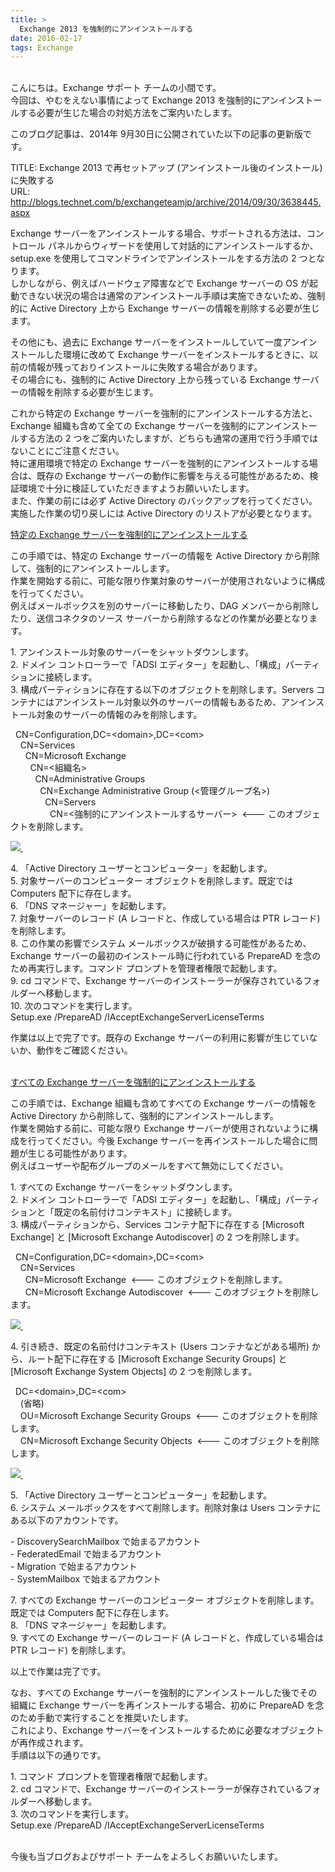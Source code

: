 ```yaml
---
title: >
  Exchange 2013 を強制的にアンインストールする
date: 2016-02-17
tags: Exchange
---
```

<p><br>&#12371;&#12435;&#12395;&#12385;&#12399;&#12290;Exchange &#12469;&#12509;&#12540;&#12488; &#12481;&#12540;&#12512;&#12398;&#23567;&#38291;&#12391;&#12377;&#12290;<br>&#20170;&#22238;&#12399;&#12289;&#12420;&#12416;&#12434;&#12360;&#12394;&#12356;&#20107;&#24773;&#12395;&#12424;&#12387;&#12390; Exchange 2013 &#12434;&#24375;&#21046;&#30340;&#12395;&#12450;&#12531;&#12452;&#12531;&#12473;&#12488;&#12540;&#12523;&#12377;&#12427;&#24517;&#35201;&#12364;&#29983;&#12376;&#12383;&#22580;&#21512;&#12398;&#23550;&#20966;&#26041;&#27861;&#12434;&#12372;&#26696;&#20869;&#12356;&#12383;&#12375;&#12414;&#12377;&#12290;<p>&#12371;&#12398;&#12502;&#12525;&#12464;&#35352;&#20107;&#12399;&#12289;2014&#24180; 9&#26376;30&#26085;&#12395;&#20844;&#38283;&#12373;&#12428;&#12390;&#12356;&#12383;&#20197;&#19979;&#12398;&#35352;&#20107;&#12398;&#26356;&#26032;&#29256;&#12391;&#12377;&#12290;</p><p>TITLE: Exchange 2013 &#12391;&#20877;&#12475;&#12483;&#12488;&#12450;&#12483;&#12503; (&#12450;&#12531;&#12452;&#12531;&#12473;&#12488;&#12540;&#12523;&#24460;&#12398;&#12452;&#12531;&#12473;&#12488;&#12540;&#12523;) &#12395;&#22833;&#25943;&#12377;&#12427;<br>URL: <a href="/b/exchangeteamjp/archive/2014/09/30/3638445.aspx" target="_blank">http://blogs.technet.com/b/exchangeteamjp/archive/2014/09/30/3638445.aspx<span> </span></a></p><p style="margin:0mm 0mm 0pt;">Exchange &#12469;&#12540;&#12496;&#12540;&#12434;&#12450;&#12531;&#12452;&#12531;&#12473;&#12488;&#12540;&#12523;&#12377;&#12427;&#22580;&#21512;&#12289;&#12469;&#12509;&#12540;&#12488;&#12373;&#12428;&#12427;&#26041;&#27861;&#12399;&#12289;&#12467;&#12531;&#12488;&#12525;&#12540;&#12523; &#12497;&#12493;&#12523;&#12363;&#12425;&#12454;&#12451;&#12470;&#12540;&#12489;&#12434;&#20351;&#29992;&#12375;&#12390;&#23550;&#35441;&#30340;&#12395;&#12450;&#12531;&#12452;&#12531;&#12473;&#12488;&#12540;&#12523;&#12377;&#12427;&#12363;&#12289;setup.exe &#12434;&#20351;&#29992;&#12375;&#12390;&#12467;&#12510;&#12531;&#12489;&#12521;&#12452;&#12531;&#12391;&#12450;&#12531;&#12452;&#12531;&#12473;&#12488;&#12540;&#12523;&#12434;&#12377;&#12427;&#26041;&#27861;&#12398; 2 &#12388;&#12392;&#12394;&#12426;&#12414;&#12377;&#12290;<br>&#12375;&#12363;&#12375;&#12394;&#12364;&#12425;&#12289;&#20363;&#12360;&#12400;&#12495;&#12540;&#12489;&#12454;&#12455;&#12450;&#38556;&#23475;&#12394;&#12393;&#12391; Exchange &#12469;&#12540;&#12496;&#12540;&#12398; OS &#12364;&#36215;&#21205;&#12391;&#12365;&#12394;&#12356;&#29366;&#27841;&#12398;&#22580;&#21512;&#12399;&#36890;&#24120;&#12398;&#12450;&#12531;&#12452;&#12531;&#12473;&#12488;&#12540;&#12523;&#25163;&#38918;&#12399;&#23455;&#26045;&#12391;&#12365;&#12394;&#12356;&#12383;&#12417;&#12289;&#24375;&#21046;&#30340;&#12395; Active Directory &#19978;&#12363;&#12425; Exchange &#12469;&#12540;&#12496;&#12540;&#12398;&#24773;&#22577;&#12434;&#21066;&#38500;&#12377;&#12427;&#24517;&#35201;&#12364;&#29983;&#12376;&#12414;&#12377;&#12290;</p><p>&#12381;&#12398;&#20182;&#12395;&#12418;&#12289;&#36942;&#21435;&#12395; Exchange &#12469;&#12540;&#12496;&#12540;&#12434;&#12452;&#12531;&#12473;&#12488;&#12540;&#12523;&#12375;&#12390;&#12356;&#12390;&#19968;&#24230;&#12450;&#12531;&#12452;&#12531;&#12473;&#12488;&#12540;&#12523;&#12375;&#12383;&#29872;&#22659;&#12395;&#25913;&#12417;&#12390; Exchange &#12469;&#12540;&#12496;&#12540;&#12434;&#12452;&#12531;&#12473;&#12488;&#12540;&#12523;&#12377;&#12427;&#12392;&#12365;&#12395;&#12289;&#20197;&#21069;&#12398;&#24773;&#22577;&#12364;&#27531;&#12387;&#12390;&#12362;&#12426;&#12452;&#12531;&#12473;&#12488;&#12540;&#12523;&#12395;&#22833;&#25943;&#12377;&#12427;&#22580;&#21512;&#12364;&#12354;&#12426;&#12414;&#12377;&#12290;<br>&#12381;&#12398;&#22580;&#21512;&#12395;&#12418;&#12289;&#24375;&#21046;&#30340;&#12395; Active Directory &#19978;&#12363;&#12425;&#27531;&#12387;&#12390;&#12356;&#12427; Exchange &#12469;&#12540;&#12496;&#12540;&#12398;&#24773;&#22577;&#12434;&#21066;&#38500;&#12377;&#12427;&#24517;&#35201;&#12364;&#29983;&#12376;&#12414;&#12377;&#12290;</p><p>&#12371;&#12428;&#12363;&#12425;&#29305;&#23450;&#12398; Exchange &#12469;&#12540;&#12496;&#12540;&#12434;&#24375;&#21046;&#30340;&#12395;&#12450;&#12531;&#12452;&#12531;&#12473;&#12488;&#12540;&#12523;&#12377;&#12427;&#26041;&#27861;&#12392;&#12289;Exchange &#32068;&#32340;&#12418;&#21547;&#12417;&#12390;&#20840;&#12390;&#12398; Exchange &#12469;&#12540;&#12496;&#12540;&#12434;&#24375;&#21046;&#30340;&#12395;&#12450;&#12531;&#12452;&#12531;&#12473;&#12488;&#12540;&#12523;&#12377;&#12427;&#26041;&#27861;&#12398; 2 &#12388;&#12434;&#12372;&#26696;&#20869;&#12356;&#12383;&#12375;&#12414;&#12377;&#12364;&#12289;&#12393;&#12385;&#12425;&#12418;&#36890;&#24120;&#12398;&#36939;&#29992;&#12391;&#34892;&#12358;&#25163;&#38918;&#12391;&#12399;&#12394;&#12356;&#12371;&#12392;&#12395;&#12372;&#27880;&#24847;&#12367;&#12384;&#12373;&#12356;&#12290;<br>&#29305;&#12395;&#36939;&#29992;&#29872;&#22659;&#12391;&#29305;&#23450;&#12398; Exchange &#12469;&#12540;&#12496;&#12540;&#12434;&#24375;&#21046;&#30340;&#12395;&#12450;&#12531;&#12452;&#12531;&#12473;&#12488;&#12540;&#12523;&#12377;&#12427;&#22580;&#21512;&#12399;&#12289;&#26082;&#23384;&#12398; Exchange &#12469;&#12540;&#12496;&#12540;&#12398;&#21205;&#20316;&#12395;&#24433;&#38911;&#12434;&#19982;&#12360;&#12427;&#21487;&#33021;&#24615;&#12364;&#12354;&#12427;&#12383;&#12417;&#12289;&#26908;&#35388;&#29872;&#22659;&#12391;&#21313;&#20998;&#12395;&#26908;&#35388;&#12375;&#12390;&#12356;&#12383;&#12384;&#12365;&#12414;&#12377;&#12424;&#12358;&#12362;&#39000;&#12356;&#12356;&#12383;&#12375;&#12414;&#12377;&#12290;<br>&#12414;&#12383;&#12289;&#20316;&#26989;&#12398;&#21069;&#12395;&#12399;&#24517;&#12378; Active Directory &#12398;&#12496;&#12483;&#12463;&#12450;&#12483;&#12503;&#12434;&#34892;&#12387;&#12390;&#12367;&#12384;&#12373;&#12356;&#12290;&#23455;&#26045;&#12375;&#12383;&#20316;&#26989;&#12398;&#20999;&#12426;&#25147;&#12375;&#12395;&#12399; Active Directory &#12398;&#12522;&#12473;&#12488;&#12450;&#12364;&#24517;&#35201;&#12392;&#12394;&#12426;&#12414;&#12377;&#12290;</p><p><span style="text-decoration:underline;">&#29305;&#23450;&#12398; Exchange &#12469;&#12540;&#12496;&#12540;&#12434;&#24375;&#21046;&#30340;&#12395;&#12450;&#12531;&#12452;&#12531;&#12473;&#12488;&#12540;&#12523;&#12377;&#12427;</span></p><p>&#12371;&#12398;&#25163;&#38918;&#12391;&#12399;&#12289;&#29305;&#23450;&#12398; Exchange &#12469;&#12540;&#12496;&#12540;&#12398;&#24773;&#22577;&#12434; Active Directory &#12363;&#12425;&#21066;&#38500;&#12375;&#12390;&#12289;&#24375;&#21046;&#30340;&#12395;&#12450;&#12531;&#12452;&#12531;&#12473;&#12488;&#12540;&#12523;&#12375;&#12414;&#12377;&#12290;<br>&#20316;&#26989;&#12434;&#38283;&#22987;&#12377;&#12427;&#21069;&#12395;&#12289;&#21487;&#33021;&#12394;&#38480;&#12426;&#20316;&#26989;&#23550;&#35937;&#12398;&#12469;&#12540;&#12496;&#12540;&#12364;&#20351;&#29992;&#12373;&#12428;&#12394;&#12356;&#12424;&#12358;&#12395;&#27083;&#25104;&#12434;&#34892;&#12387;&#12390;&#12367;&#12384;&#12373;&#12356;&#12290;<br>&#20363;&#12360;&#12400;&#12513;&#12540;&#12523;&#12508;&#12483;&#12463;&#12473;&#12434;&#21029;&#12398;&#12469;&#12540;&#12496;&#12540;&#12395;&#31227;&#21205;&#12375;&#12383;&#12426;&#12289;DAG &#12513;&#12531;&#12496;&#12540;&#12363;&#12425;&#21066;&#38500;&#12375;&#12383;&#12426;&#12289;&#36865;&#20449;&#12467;&#12493;&#12463;&#12479;&#12398;&#12477;&#12540;&#12473; &#12469;&#12540;&#12496;&#12540;&#12363;&#12425;&#21066;&#38500;&#12377;&#12427;&#12394;&#12393;&#12398;&#20316;&#26989;&#12364;&#24517;&#35201;&#12392;&#12394;&#12426;&#12414;&#12377;&#12290;</p><p>1.&nbsp;&#12450;&#12531;&#12452;&#12531;&#12473;&#12488;&#12540;&#12523;&#23550;&#35937;&#12398;&#12469;&#12540;&#12496;&#12540;&#12434;&#12471;&#12515;&#12483;&#12488;&#12480;&#12454;&#12531;&#12375;&#12414;&#12377;&#12290;<br>2.&nbsp;&#12489;&#12513;&#12452;&#12531; &#12467;&#12531;&#12488;&#12525;&#12540;&#12521;&#12540;&#12391;&#12300;ADSI &#12456;&#12487;&#12451;&#12479;&#12540;&#12301;&#12434;&#36215;&#21205;&#12375;&#12289;&#12300;&#27083;&#25104;&#12301;&#12497;&#12540;&#12486;&#12451;&#12471;&#12519;&#12531;&#12395;&#25509;&#32154;&#12375;&#12414;&#12377;&#12290;<br>3.&nbsp;&#27083;&#25104;&#12497;&#12540;&#12486;&#12451;&#12471;&#12519;&#12531;&#12395;&#23384;&#22312;&#12377;&#12427;&#20197;&#19979;&#12398;&#12458;&#12502;&#12472;&#12455;&#12463;&#12488;&#12434;&#21066;&#38500;&#12375;&#12414;&#12377;&#12290;Servers &#12467;&#12531;&#12486;&#12490;&#12395;&#12399;&#12450;&#12531;&#12452;&#12531;&#12473;&#12488;&#12540;&#12523;&#23550;&#35937;&#20197;&#22806;&#12398;&#12469;&#12540;&#12496;&#12540;&#12398;&#24773;&#22577;&#12418;&#12354;&#12427;&#12383;&#12417;&#12289;&#12450;&#12531;&#12452;&#12531;&#12473;&#12488;&#12540;&#12523;&#23550;&#35937;&#12398;&#12469;&#12540;&#12496;&#12540;&#12398;&#24773;&#22577;&#12398;&#12415;&#12434;&#21066;&#38500;&#12375;&#12414;&#12377;&#12290;</p><p>&nbsp; CN=Configuration,DC=&lt;domain&gt;,DC=&lt;com&gt;<br>&nbsp;&nbsp;&nbsp; CN=Services<br>&nbsp;&nbsp;&nbsp;&nbsp;&nbsp; CN=Microsoft Exchange<br>&nbsp;&nbsp;&nbsp;&nbsp;&nbsp;&nbsp;&nbsp; CN=&lt;&#32068;&#32340;&#21517;&gt;<br>&nbsp;&nbsp;&nbsp;&nbsp;&nbsp;&nbsp;&nbsp;&nbsp;&nbsp; CN=Administrative Groups<br>&nbsp;&nbsp;&nbsp;&nbsp;&nbsp;&nbsp;&nbsp;&nbsp;&nbsp;&nbsp;&nbsp; CN=Exchange Administrative Group (&lt;&#31649;&#29702;&#12464;&#12523;&#12540;&#12503;&#21517;&gt;)<br>&nbsp;&nbsp;&nbsp;&nbsp;&nbsp;&nbsp;&nbsp;&nbsp;&nbsp;&nbsp;&nbsp;&nbsp;&nbsp; CN=Servers<br>&nbsp;&nbsp;&nbsp;&nbsp;&nbsp;&nbsp;&nbsp;&nbsp;&nbsp;&nbsp;&nbsp;&nbsp;&nbsp;&nbsp;&nbsp; CN=&lt;&#24375;&#21046;&#30340;&#12395;&#12450;&#12531;&#12452;&#12531;&#12473;&#12488;&#12540;&#12523;&#12377;&#12427;&#12469;&#12540;&#12496;&#12540;&gt;&nbsp; &lt;--- &#12371;&#12398;&#12458;&#12502;&#12472;&#12455;&#12463;&#12488;&#12434;&#21066;&#38500;&#12375;&#12414;&#12377;&#12290;</p><p><a href="media/TNBlogsFS/prod.evol.blogs.technet.com/CommunityServer.Blogs.Components.WeblogFiles/00/00/00/77/42/2350.1.png" original-url="http://blogs.technet.com/cfs-file.ashx/__key/communityserver-blogs-components-weblogfiles/00-00-00-77-42/2350.1.png">

![](2350.1.png)
</a>&nbsp;</p><p>4.&nbsp;&#12300;Active Directory &#12518;&#12540;&#12470;&#12540;&#12392;&#12467;&#12531;&#12500;&#12517;&#12540;&#12479;&#12540;&#12301;&#12434;&#36215;&#21205;&#12375;&#12414;&#12377;&#12290;<br>5.&nbsp;&#23550;&#35937;&#12469;&#12540;&#12496;&#12540;&#12398;&#12467;&#12531;&#12500;&#12517;&#12540;&#12479;&#12540; &#12458;&#12502;&#12472;&#12455;&#12463;&#12488;&#12434;&#21066;&#38500;&#12375;&#12414;&#12377;&#12290;&#26082;&#23450;&#12391;&#12399; Computers &#37197;&#19979;&#12395;&#23384;&#22312;&#12375;&#12414;&#12377;&#12290;<br>6.&nbsp;&#12300;DNS &#12510;&#12493;&#12540;&#12472;&#12515;&#12540;&#12301;&#12434;&#36215;&#21205;&#12375;&#12414;&#12377;&#12290;<br>7.&nbsp;&#23550;&#35937;&#12469;&#12540;&#12496;&#12540;&#12398;&#12524;&#12467;&#12540;&#12489; (A &#12524;&#12467;&#12540;&#12489;&#12392;&#12289;&#20316;&#25104;&#12375;&#12390;&#12356;&#12427;&#22580;&#21512;&#12399; PTR &#12524;&#12467;&#12540;&#12489;) &#12434;&#21066;&#38500;&#12375;&#12414;&#12377;&#12290;<br>8.&nbsp;&#12371;&#12398;&#20316;&#26989;&#12398;&#24433;&#38911;&#12391;&#12471;&#12473;&#12486;&#12512; &#12513;&#12540;&#12523;&#12508;&#12483;&#12463;&#12473;&#12364;&#30772;&#25613;&#12377;&#12427;&#21487;&#33021;&#24615;&#12364;&#12354;&#12427;&#12383;&#12417;&#12289;Exchange &#12469;&#12540;&#12496;&#12540;&#12398;&#26368;&#21021;&#12398;&#12452;&#12531;&#12473;&#12488;&#12540;&#12523;&#26178;&#12395;&#34892;&#12431;&#12428;&#12390;&#12356;&#12427; PrepareAD &#12434;&#24565;&#12398;&#12383;&#12417;&#20877;&#23455;&#34892;&#12375;&#12414;&#12377;&#12290;&#12467;&#12510;&#12531;&#12489; &#12503;&#12525;&#12531;&#12503;&#12488;&#12434;&#31649;&#29702;&#32773;&#27177;&#38480;&#12391;&#36215;&#21205;&#12375;&#12414;&#12377;&#12290;<br>9.&nbsp;cd &#12467;&#12510;&#12531;&#12489;&#12391;&#12289;Exchange &#12469;&#12540;&#12496;&#12540;&#12398;&#12452;&#12531;&#12473;&#12488;&#12540;&#12521;&#12540;&#12364;&#20445;&#23384;&#12373;&#12428;&#12390;&#12356;&#12427;&#12501;&#12457;&#12523;&#12480;&#12540;&#12408;&#31227;&#21205;&#12375;&#12414;&#12377;&#12290;<br>10.&nbsp;&#27425;&#12398;&#12467;&#12510;&#12531;&#12489;&#12434;&#23455;&#34892;&#12375;&#12414;&#12377;&#12290;<br>Setup.exe /PrepareAD /IAcceptExchangeServerLicenseTerms</p><p>&#20316;&#26989;&#12399;&#20197;&#19978;&#12391;&#23436;&#20102;&#12391;&#12377;&#12290;&#26082;&#23384;&#12398; Exchange &#12469;&#12540;&#12496;&#12540;&#12398;&#21033;&#29992;&#12395;&#24433;&#38911;&#12364;&#29983;&#12376;&#12390;&#12356;&#12394;&#12356;&#12363;&#12289;&#21205;&#20316;&#12434;&#12372;&#30906;&#35469;&#12367;&#12384;&#12373;&#12356;&#12290;</p><p><br><span style="text-decoration:underline;">&#12377;&#12409;&#12390;&#12398; Exchange &#12469;&#12540;&#12496;&#12540;&#12434;&#24375;&#21046;&#30340;&#12395;&#12450;&#12531;&#12452;&#12531;&#12473;&#12488;&#12540;&#12523;&#12377;&#12427;</span></p><p>&#12371;&#12398;&#25163;&#38918;&#12391;&#12399;&#12289;Exchange &#32068;&#32340;&#12418;&#21547;&#12417;&#12390;&#12377;&#12409;&#12390;&#12398; Exchange &#12469;&#12540;&#12496;&#12540;&#12398;&#24773;&#22577;&#12434; Active Directory &#12363;&#12425;&#21066;&#38500;&#12375;&#12390;&#12289;&#24375;&#21046;&#30340;&#12395;&#12450;&#12531;&#12452;&#12531;&#12473;&#12488;&#12540;&#12523;&#12375;&#12414;&#12377;&#12290;<br>&#20316;&#26989;&#12434;&#38283;&#22987;&#12377;&#12427;&#21069;&#12395;&#12289;&#21487;&#33021;&#12394;&#38480;&#12426; Exchange &#12469;&#12540;&#12496;&#12540;&#12364;&#20351;&#29992;&#12373;&#12428;&#12394;&#12356;&#12424;&#12358;&#12395;&#27083;&#25104;&#12434;&#34892;&#12387;&#12390;&#12367;&#12384;&#12373;&#12356;&#12290;&#20170;&#24460; Exchange &#12469;&#12540;&#12496;&#12540;&#12434;&#20877;&#12452;&#12531;&#12473;&#12488;&#12540;&#12523;&#12375;&#12383;&#22580;&#21512;&#12395;&#21839;&#38988;&#12364;&#29983;&#12376;&#12427;&#21487;&#33021;&#24615;&#12364;&#12354;&#12426;&#12414;&#12377;&#12290;<br>&#20363;&#12360;&#12400;&#12518;&#12540;&#12470;&#12540;&#12420;&#37197;&#24067;&#12464;&#12523;&#12540;&#12503;&#12398;&#12513;&#12540;&#12523;&#12434;&#12377;&#12409;&#12390;&#28961;&#21177;&#12395;&#12375;&#12390;&#12367;&#12384;&#12373;&#12356;&#12290;</p><p>1.&nbsp;&#12377;&#12409;&#12390;&#12398; Exchange &#12469;&#12540;&#12496;&#12540;&#12434;&#12471;&#12515;&#12483;&#12488;&#12480;&#12454;&#12531;&#12375;&#12414;&#12377;&#12290;<br>2.&nbsp;&#12489;&#12513;&#12452;&#12531; &#12467;&#12531;&#12488;&#12525;&#12540;&#12521;&#12540;&#12391;&#12300;ADSI &#12456;&#12487;&#12451;&#12479;&#12540;&#12301;&#12434;&#36215;&#21205;&#12375;&#12289;&#12300;&#27083;&#25104;&#12301;&#12497;&#12540;&#12486;&#12451;&#12471;&#12519;&#12531;&#12392;&#12300;&#26082;&#23450;&#12398;&#21517;&#21069;&#20184;&#12369;&#12467;&#12531;&#12486;&#12461;&#12473;&#12488;&#12301;&#12395;&#25509;&#32154;&#12375;&#12414;&#12377;&#12290;<br>3.&nbsp;&#27083;&#25104;&#12497;&#12540;&#12486;&#12451;&#12471;&#12519;&#12531;&#12363;&#12425;&#12289;Services &#12467;&#12531;&#12486;&#12490;&#37197;&#19979;&#12395;&#23384;&#22312;&#12377;&#12427; [Microsoft Exchange] &#12392; [Microsoft Exchange Autodiscover] &#12398; 2 &#12388;&#12434;&#21066;&#38500;&#12375;&#12414;&#12377;&#12290;</p><p>&nbsp; CN=Configuration,DC=&lt;domain&gt;,DC=&lt;com&gt;<br>&nbsp;&nbsp;&nbsp; CN=Services<br>&nbsp;&nbsp;&nbsp;&nbsp;&nbsp; CN=Microsoft Exchange&nbsp; &lt;--- &#12371;&#12398;&#12458;&#12502;&#12472;&#12455;&#12463;&#12488;&#12434;&#21066;&#38500;&#12375;&#12414;&#12377;&#12290;<br>&nbsp;&nbsp;&nbsp;&nbsp;&nbsp; CN=Microsoft Exchange Autodiscover&nbsp; &lt;--- &#12371;&#12398;&#12458;&#12502;&#12472;&#12455;&#12463;&#12488;&#12434;&#21066;&#38500;&#12375;&#12414;&#12377;&#12290;</p><p><a href="media/TNBlogsFS/prod.evol.blogs.technet.com/CommunityServer.Blogs.Components.WeblogFiles/00/00/00/77/42/2642.2.png" original-url="http://blogs.technet.com/cfs-file.ashx/__key/communityserver-blogs-components-weblogfiles/00-00-00-77-42/2642.2.png">

![](2642.2.png)
</a>&nbsp;</p><p>4.&nbsp;&#24341;&#12365;&#32154;&#12365;&#12289;&#26082;&#23450;&#12398;&#21517;&#21069;&#20184;&#12369;&#12467;&#12531;&#12486;&#12461;&#12473;&#12488; (Users &#12467;&#12531;&#12486;&#12490;&#12394;&#12393;&#12364;&#12354;&#12427;&#22580;&#25152;) &#12363;&#12425;&#12289;&#12523;&#12540;&#12488;&#37197;&#19979;&#12395;&#23384;&#22312;&#12377;&#12427; [Microsoft Exchange Security Groups] &#12392; [Microsoft Exchange System Objects] &#12398; 2 &#12388;&#12434;&#21066;&#38500;&#12375;&#12414;&#12377;&#12290;</p><p>&nbsp; DC=&lt;domain&gt;,DC=&lt;com&gt;<br>&nbsp;&nbsp;&nbsp; (&#30465;&#30053;)<br>&nbsp;&nbsp;&nbsp; OU=Microsoft Exchange Security Groups&nbsp; &lt;--- &#12371;&#12398;&#12458;&#12502;&#12472;&#12455;&#12463;&#12488;&#12434;&#21066;&#38500;&#12375;&#12414;&#12377;&#12290;<br>&nbsp;&nbsp;&nbsp; CN=Microsoft Exchange Security Objects&nbsp; &lt;--- &#12371;&#12398;&#12458;&#12502;&#12472;&#12455;&#12463;&#12488;&#12434;&#21066;&#38500;&#12375;&#12414;&#12377;&#12290;</p><p><a href="media/TNBlogsFS/prod.evol.blogs.technet.com/CommunityServer.Blogs.Components.WeblogFiles/00/00/00/77/42/8132.3.png" original-url="http://blogs.technet.com/cfs-file.ashx/__key/communityserver-blogs-components-weblogfiles/00-00-00-77-42/8132.3.png">

![](8132.3.png)
</a>&nbsp;</p><p>5.&nbsp;&#12300;Active Directory &#12518;&#12540;&#12470;&#12540;&#12392;&#12467;&#12531;&#12500;&#12517;&#12540;&#12479;&#12540;&#12301;&#12434;&#36215;&#21205;&#12375;&#12414;&#12377;&#12290;<br>6.&nbsp;&#12471;&#12473;&#12486;&#12512; &#12513;&#12540;&#12523;&#12508;&#12483;&#12463;&#12473;&#12434;&#12377;&#12409;&#12390;&#21066;&#38500;&#12375;&#12414;&#12377;&#12290;&#21066;&#38500;&#23550;&#35937;&#12399; Users &#12467;&#12531;&#12486;&#12490;&#12395;&#12354;&#12427;&#20197;&#19979;&#12398;&#12450;&#12459;&#12454;&#12531;&#12488;&#12391;&#12377;&#12290;</p><p>-&nbsp;DiscoverySearchMailbox &#12391;&#22987;&#12414;&#12427;&#12450;&#12459;&#12454;&#12531;&#12488;<br>-&nbsp;FederatedEmail &#12391;&#22987;&#12414;&#12427;&#12450;&#12459;&#12454;&#12531;&#12488;<br>-&nbsp;Migration &#12391;&#22987;&#12414;&#12427;&#12450;&#12459;&#12454;&#12531;&#12488;<br>-&nbsp;SystemMailbox &#12391;&#22987;&#12414;&#12427;&#12450;&#12459;&#12454;&#12531;&#12488;</p><p>7.&nbsp;&#12377;&#12409;&#12390;&#12398; Exchange &#12469;&#12540;&#12496;&#12540;&#12398;&#12467;&#12531;&#12500;&#12517;&#12540;&#12479;&#12540; &#12458;&#12502;&#12472;&#12455;&#12463;&#12488;&#12434;&#21066;&#38500;&#12375;&#12414;&#12377;&#12290;&#26082;&#23450;&#12391;&#12399; Computers &#37197;&#19979;&#12395;&#23384;&#22312;&#12375;&#12414;&#12377;&#12290;<br>8.&nbsp;&#12300;DNS &#12510;&#12493;&#12540;&#12472;&#12515;&#12540;&#12301;&#12434;&#36215;&#21205;&#12375;&#12414;&#12377;&#12290;<br>9.&nbsp;&#12377;&#12409;&#12390;&#12398; Exchange &#12469;&#12540;&#12496;&#12540;&#12398;&#12524;&#12467;&#12540;&#12489; (A &#12524;&#12467;&#12540;&#12489;&#12392;&#12289;&#20316;&#25104;&#12375;&#12390;&#12356;&#12427;&#22580;&#21512;&#12399; PTR &#12524;&#12467;&#12540;&#12489;) &#12434;&#21066;&#38500;&#12375;&#12414;&#12377;&#12290;</p><p>&#20197;&#19978;&#12391;&#20316;&#26989;&#12399;&#23436;&#20102;&#12391;&#12377;&#12290;</p><p>&#12394;&#12362;&#12289;&#12377;&#12409;&#12390;&#12398; Exchange &#12469;&#12540;&#12496;&#12540;&#12434;&#24375;&#21046;&#30340;&#12395;&#12450;&#12531;&#12452;&#12531;&#12473;&#12488;&#12540;&#12523;&#12375;&#12383;&#24460;&#12391;&#12381;&#12398;&#32068;&#32340;&#12395; Exchange &#12469;&#12540;&#12496;&#12540;&#12434;&#20877;&#12452;&#12531;&#12473;&#12488;&#12540;&#12523;&#12377;&#12427;&#22580;&#21512;&#12289;&#21021;&#12417;&#12395; PrepareAD &#12434;&#24565;&#12398;&#12383;&#12417;&#25163;&#21205;&#12391;&#23455;&#34892;&#12377;&#12427;&#12371;&#12392;&#12434;&#25512;&#22888;&#12356;&#12383;&#12375;&#12414;&#12377;&#12290;<br>&#12371;&#12428;&#12395;&#12424;&#12426;&#12289;Exchange &#12469;&#12540;&#12496;&#12540;&#12434;&#12452;&#12531;&#12473;&#12488;&#12540;&#12523;&#12377;&#12427;&#12383;&#12417;&#12395;&#24517;&#35201;&#12394;&#12458;&#12502;&#12472;&#12455;&#12463;&#12488;&#12364;&#20877;&#20316;&#25104;&#12373;&#12428;&#12414;&#12377;&#12290;<br>&#25163;&#38918;&#12399;&#20197;&#19979;&#12398;&#36890;&#12426;&#12391;&#12377;&#12290;</p><p>1.&nbsp;&#12467;&#12510;&#12531;&#12489; &#12503;&#12525;&#12531;&#12503;&#12488;&#12434;&#31649;&#29702;&#32773;&#27177;&#38480;&#12391;&#36215;&#21205;&#12375;&#12414;&#12377;&#12290;<br>2.&nbsp;cd &#12467;&#12510;&#12531;&#12489;&#12391;&#12289;Exchange &#12469;&#12540;&#12496;&#12540;&#12398;&#12452;&#12531;&#12473;&#12488;&#12540;&#12521;&#12540;&#12364;&#20445;&#23384;&#12373;&#12428;&#12390;&#12356;&#12427;&#12501;&#12457;&#12523;&#12480;&#12540;&#12408;&#31227;&#21205;&#12375;&#12414;&#12377;&#12290;<br>3.&nbsp;&#27425;&#12398;&#12467;&#12510;&#12531;&#12489;&#12434;&#23455;&#34892;&#12375;&#12414;&#12377;&#12290;<br>Setup.exe /PrepareAD /IAcceptExchangeServerLicenseTerms</p><p><br>&#20170;&#24460;&#12418;&#24403;&#12502;&#12525;&#12464;&#12362;&#12424;&#12403;&#12469;&#12509;&#12540;&#12488; &#12481;&#12540;&#12512;&#12434;&#12424;&#12429;&#12375;&#12367;&#12362;&#39000;&#12356;&#12356;&#12383;&#12375;&#12414;&#12377;&#12290;</p></p>
